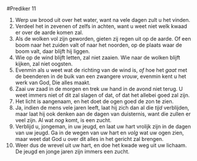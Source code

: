 #Prediker 11
1. Werp uw brood uit over het water, want na vele dagen zult u het vinden. 
2. Verdeel het in zevenen of zelfs in achten, want u weet niet welk kwaad er over de aarde komen zal. 
3. Als de wolken vol zijn geworden, gieten zij regen uit op de aarde. Of een boom naar het zuiden valt of naar het noorden, op de plaats waar de boom valt, daar blijft hij liggen. 
4. Wie op de wind blijft letten, zal niet zaaien. Wie naar de wolken blijft kijken, zal niet oogsten.
5. Evenmin als u weet wat de richting van de wind is, *of* hoe het *gaat* met de beenderen in de buik van een zwangere *vrouw*, evenmin kent u het werk van God, Die alles maakt.
6. Zaai uw zaad in de morgen en trek uw hand in de avond niet terug. U weet immers niet of dit zal slagen of dat, of dat het allebei goed zal zijn. 
7. Het licht is aangenaam, en het doet de ogen goed de zon te zien. 
8. Ja, indien de mens vele jaren leeft, laat hij zich dan al die *tijd* verblijden, maar laat hij ook denken aan de dagen van duisternis, want die zullen er veel zijn. Al wat *nog* komt, is een zucht.
9. Verblijd u, jongeman, in uw jeugd, en laat uw hart vrolijk zijn in de dagen van uw jeugd. Ga in de wegen van uw hart en *volg* wat uw ogen zien, maar weet dat God u over dit alles in het gericht zal brengen. 
10. Weer dus de wrevel uit uw hart, en doe het kwade weg uit uw lichaam. De jeugd en jonge jaren zijn immers een zucht.
